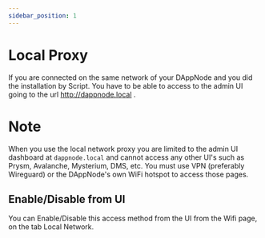 ```yaml
---
sidebar_position: 1
---
```


# Local Proxy

If you are connected on the same network of your DAppNode and you did the installation by Script. You have to be able to access to the admin UI going to the url http://dappnode.local .

# Note

When you use the local network proxy you are limited to the admin UI dashboard at `dappnode.local` and cannot access any other UI's such as Prysm, Avalanche, Mysterium, DMS, etc.  You must use VPN (preferably Wireguard) or the DAppNode's own WiFi hotspot to access those pages.

## Enable/Disable from UI

You can Enable/Disable this access method from the UI from the Wifi page, on the tab Local Network.
